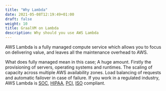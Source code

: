 ```yaml
---
title: "Why Lambda"
date: 2021-05-08T12:19:49+01:00
draft: false
weight: 10
title: GraalVM on Lambda
description: Why should you use AWS Lambda
---
```


AWS Lambda is a fully managed compute service which allows you to focus on delivering value, and leaves all the
maintenance overhead to AWS.

What does fully managed mean in this case; A huge amount. Firstly the provisioning of servers, operating systems and 
runtimes. The scaling of capacity across multiple AWS availability zones. Load balancing of requests and automatic failover 
in case of failure. If you work in a regulated industry, AWS Lambda is [SOC](https://aws.amazon.com/compliance/soc-faqs/), 
[HIPAA](https://aws.amazon.com/compliance/hipaa-compliance/), [PCI](https://aws.amazon.com/compliance/pci-dss-level-1-faqs/), 
[ISO](https://aws.amazon.com/compliance/iso-27001-faqs/) compliant.